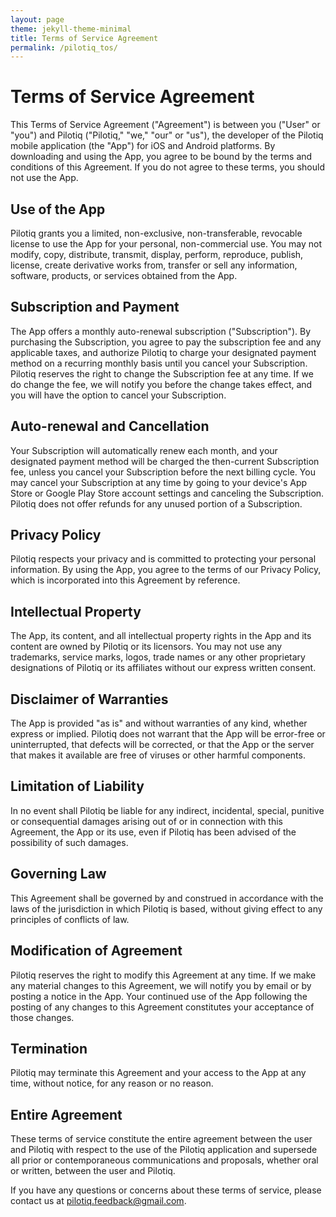 ```yaml
---
layout: page
theme: jekyll-theme-minimal
title: Terms of Service Agreement
permalink: /pilotiq_tos/
---
```


# Terms of Service Agreement

This Terms of Service Agreement ("Agreement") is between you ("User" or "you") and Pilotiq ("Pilotiq," "we," "our" or "us"), the developer of the Pilotiq mobile application (the "App") for iOS and Android platforms. By downloading and using the App, you agree to be bound by the terms and conditions of this Agreement. If you do not agree to these terms, you should not use the App.

## Use of the App

Pilotiq grants you a limited, non-exclusive, non-transferable, revocable license to use the App for your personal, non-commercial use. You may not modify, copy, distribute, transmit, display, perform, reproduce, publish, license, create derivative works from, transfer or sell any information, software, products, or services obtained from the App.

## Subscription and Payment

The App offers a monthly auto-renewal subscription ("Subscription"). By purchasing the Subscription, you agree to pay the subscription fee and any applicable taxes, and authorize Pilotiq to charge your designated payment method on a recurring monthly basis until you cancel your Subscription. Pilotiq reserves the right to change the Subscription fee at any time. If we do change the fee, we will notify you before the change takes effect, and you will have the option to cancel your Subscription.

## Auto-renewal and Cancellation

Your Subscription will automatically renew each month, and your designated payment method will be charged the then-current Subscription fee, unless you cancel your Subscription before the next billing cycle. You may cancel your Subscription at any time by going to your device's App Store or Google Play Store account settings and canceling the Subscription. Pilotiq does not offer refunds for any unused portion of a Subscription.

## Privacy Policy

Pilotiq respects your privacy and is committed to protecting your personal information. By using the App, you agree to the terms of our Privacy Policy, which is incorporated into this Agreement by reference.

## Intellectual Property

The App, its content, and all intellectual property rights in the App and its content are owned by Pilotiq or its licensors. You may not use any trademarks, service marks, logos, trade names or any other proprietary designations of Pilotiq or its affiliates without our express written consent.

## Disclaimer of Warranties

The App is provided "as is" and without warranties of any kind, whether express or implied. Pilotiq does not warrant that the App will be error-free or uninterrupted, that defects will be corrected, or that the App or the server that makes it available are free of viruses or other harmful components.

## Limitation of Liability

In no event shall Pilotiq be liable for any indirect, incidental, special, punitive or consequential damages arising out of or in connection with this Agreement, the App or its use, even if Pilotiq has been advised of the possibility of such damages.

## Governing Law

This Agreement shall be governed by and construed in accordance with the laws of the jurisdiction in which Pilotiq is based, without giving effect to any principles of conflicts of law.

## Modification of Agreement

Pilotiq reserves the right to modify this Agreement at any time. If we make any material changes to this Agreement, we will notify you by email or by posting a notice in the App. Your continued use of the App following the posting of any changes to this Agreement constitutes your acceptance of those changes.

## Termination

Pilotiq may terminate this Agreement and your access to the App at any time, without notice, for any reason or no reason.

## Entire Agreement

These terms of service constitute the entire agreement between the user and Pilotiq with respect to the use of the Pilotiq application and supersede all prior or contemporaneous communications and proposals, whether oral or written, between the user and Pilotiq.

If you have any questions or concerns about these terms of service, please contact us at pilotiq.feedback@gmail.com.
